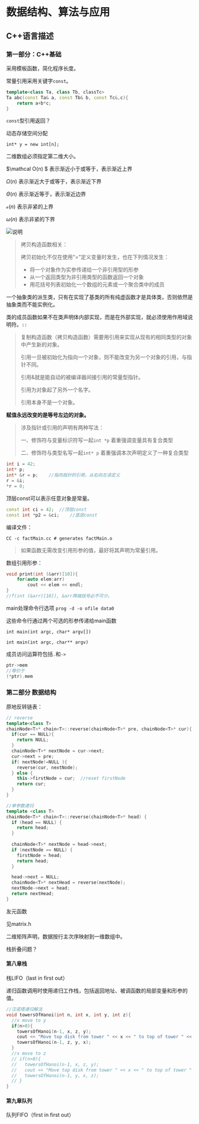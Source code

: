 # **数据结构、算法与应用**

## 						C++语言描述

### **第一部分：C++基础**

采用模板函数，简化程序长度。

常量引用采用关键字`const`。

```c++
template<class Ta, class Tb, classTc>
Ta abc(const Ta& a, const Tb& b, const Tc&,c){
	return a+b*c;
}
```

`const`型引用返回？

动态存储空间分配

`int* y = new int[n];`

二维数组必须指定第二维大小。

$\mathcal O(n) $  表示渐近小于或等于，表示渐近上界

$\Omega(n)$  表示渐近大于或等于，表示渐近下界

$\Theta(n)$  表示渐近等于，表示渐近边界

$\mathcal o(n)$  表示非紧的上界

$\omega(n)$ 表示非紧的下界

![说明](C:\project\blog\assets/1357827169_2899.jpg)

> 拷贝构造函数相关：
>
> 拷贝初始化不仅在使用“=”定义变量时发生，也在下列情况发生：
>
> - 将一个对象作为实参传递给一个非引用型的形参
> - 从一个返回类型为非引用类型的函数返回一个对象
> - 用花括号列表初始化一个数组的元素或一个聚合类中的成员

一个抽象类的派生类，只有在实现了基类的所有纯虚函数才是具体类，否则依然是抽象类而不能实例化。

类的成员函数如果不在类声明体内部实现，而是在外部实现，就必须使用作用域说明符。`::`

> 复制构造函数（拷贝构造函数）需要用引用来实现从现有的相同类型的对象中产生新的对象。
>
> 引用一旦被初始化为指向一个对象，则不能改变为另一个对象的引用，与指针不同。
>
> 引用&就是能自动的被编译器间接引用的常量型指针。
>
> 引用为对象起了另外一个名字。
>
> 引用本身不是一个对象。

**赋值永远改变的是等号左边的对象。**

> 涉及指针或引用的声明有两种写法：
>
> 一、修饰符与变量标识符写一起`int *p` 着重强调变量具有复合类型
>
> 二、修饰符与类型名写一起`int* p` 着重强调本次声明定义了一种复合类型

```c++
int i = 42;
int* p;
int* &r = p;	//指向指针的引用，从右向左读定义
r = &i;
*r = 0;
```

顶层const可以表示任意对象是常量。

```c++
const int ci = 42;	//顶层const
const int *p2 = &ci;	//底层const
```

编译文件：

`CC -c factMain.cc # generates factMain.o`

> 如果函数无需改变引用形参的值，最好将其声明为常量引用。

数组引用形参：

```c++
void print(int (&arr)[10]){
    for(auto elem:arr)
        cout << elem << endl;
}
//f(int (&arr)[10]), &arr两端括号必不可少。
```

main处理命令行选项
`prog -d -o ofile data0`

这些命令行通过两个可选的形参传递给main函数

`int main(int argc, char* argv[])`

`int main(int argc, char** argv)`

成员访问运算符包括`.`和`->`

```c++
ptr->mem
//等价于
(*ptr).mem
```



### **第二部分 数据结构**

原地反转链表：

```c++
// reverse
template<class T>
chainNode<T>* chain<T>::reverse(chainNode<T>* pre, chainNode<T>* cur){
  if(cur == NULL){
    return NULL;
  }
  chainNode<T>* nextNode = cur->next;
  cur->next = pre;
  if( nextNode!=NULL ){
    reverse(cur, nextNode);
  } else {
    this->firstNode = cur;  //reset firstNode
    return cur;
  }
}

//单参数递归
template <class T>
chainNode<T>* chain<T>::reverse(chainNode<T>* head) {
  if (head == NULL) {
    return head;
  }
  
  chainNode<T>* nextNode = head->next;
  if (nextNode == NULL) {
    firstNode = head;
    return head;
  }

  head->next = NULL;
  chainNode<T>* nextHead = reverse(nextNode);
  nextNode->next = head;
  return nextHead;
}
```

友元函数

见matrix.h

二维矩阵声明，数据按行主次序映射到一维数组中。

栈折叠问题？

#### **第八章栈**

栈LIFO（last in first out）

递归函数调用时使用递归工作栈，包括返回地址、被调函数的局部变量和形参的值。

```c++
//汉诺塔递归解法
void towersOfHanoi(int n, int x, int y, int z){
  //x move to y
  if(n>0){
    towersOfHanoi(n-1, x, z, y);
    cout << "Move top disk from tower " << x << " to top of tower " << y<<endl;
    towersOfHanoi(n-1, z, y, x);
  }
  //x move to z
  // if(n>0){
  //   towersOfHanoi(n-1, x, z, y);
  //   cout << "Move top disk from tower " << x << " to top of tower " << z <<endl;
  //   towersOfHanoi(n-1, y, x, z);
  // }
}
```

#### 第九章队列

队列FIFO（first in first out）

